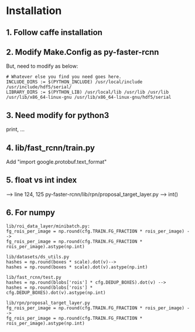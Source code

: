 # Installation
## 1. Follow caffe installation

## 2. Modify Make.Config as py-faster-rcnn
But, need to modify as below:
```text
# Whatever else you find you need goes here.
INCLUDE_DIRS := $(PYTHON_INCLUDE) /usr/local/include /usr/include/hdf5/serial/
LIBRARY_DIRS := $(PYTHON_LIB) /usr/local/lib /usr/lib /usr/lib /usr/lib/x86_64-linux-gnu /usr/lib/x86_64-linux-gnu/hdf5/serial
```

## 3. Need modify for python3
print, ...

## 4. lib/fast_rcnn/train.py
Add "import google.protobuf.text_format"

## 5. float vs int index 
--> line 124, 125
py-faster-rcnn/lib/rpn/proposal_target_layer.py
--> int()

## 6. For numpy
```text
lib/roi_data_layer/minibatch.py: 
fg_rois_per_image = np.round(cfg.TRAIN.FG_FRACTION * rois_per_image) -->
fg_rois_per_image = np.round(cfg.TRAIN.FG_FRACTION * rois_per_image).astype(np.int)
```
 
 ```text
 lib/datasets/ds_utils.py
hashes = np.round(boxes * scale).dot(v)-->
hashes = np.round(boxes * scale).dot(v).astype(np.int)
```

```text
lib/fast_rcnn/test.py
hashes = np.round(blobs['rois'] * cfg.DEDUP_BOXES).dot(v) -->
hashes = np.round(blobs['rois'] * cfg.DEDUP_BOXES).dot(v).astype(np.int)
```
```text
lib/rpn/proposal_target_layer.py
fg_rois_per_image = np.round(cfg.TRAIN.FG_FRACTION * rois_per_image) -->
fg_rois_per_image = np.round(cfg.TRAIN.FG_FRACTION * rois_per_image).astype(np.int)
```

